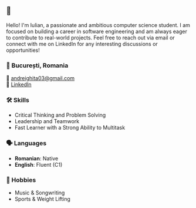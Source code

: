 ## 👋
Hello! I'm Iulian, a passionate and ambitious computer science student. I am focused on building a career in software engineering and am always eager to contribute to real-world projects.
Feel free to reach out via email or connect with me on LinkedIn for any interesting discussions or opportunities!

### 📍 București, Romania  
📧 [andreighita03@gmail.com](mailto:andreighita03@gmail.com)  
🔗 [LinkedIn](https://www.linkedin.com/in/andrei-iulian-ghita-4669a22a6/)  

### 🛠 Skills
- Critical Thinking and Problem Solving
- Leadership and Teamwork
- Fast Learner with a Strong Ability to Multitask

### 🗣 Languages
- **Romanian**: Native
- **English**: Fluent (C1)

### 🎵 Hobbies
- Music & Songwriting
- Sports & Weight Lifting
